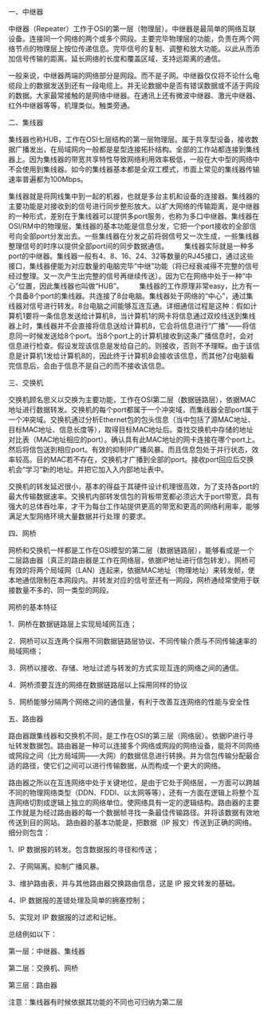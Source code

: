 一、中继器

​    中继器（Repeater）工作于OSI的第一层（物理层）。中继器是最简单的网络互联设备。连接同一个网络的两个或多个网段。主要完毕物理层的功能，负责在两个网络节点的物理层上按位传递信息。完毕信号的复制、调整和放大功能。以此从而添加信号传输的距离。延长网络的长度和覆盖区域，支持远距离的通信。

一般来说，中继器两端的网络部分是网段。而不是子网。中继器仅仅将不论什么电缆段上的数据发送到还有一段电缆上。并无论数据中是否有错误数据或不适于网段的数据。大家最常接触的是网络中继器。在通讯上还有微波中继器、激光中继器、红外中继器等等，机理类似。触类旁通。

二、集线器

​    集线器也称HUB，工作在OSI七层结构的第一层物理层。属于共享型设备，接收数据广播发出，在局域网内一般都是星型连接拓扑结构。全部的工作站都连接到集线器上。因为集线器的带宽共享特性导致网络利用效率极低，一般在大中型的网络中不会使用到集线器。如今的集线器基本都是全双工模式，市面上常见的集线器传输速率普遍都为100Mbps。

​    集线器就是将网线集中到一起的机器，也就是多台主机和设备的连接器。集线器的主要功能是对接收到的信号进行同步整形放大。以扩大网络的传输距离，是中继器的一种形式，差别在于集线器可以提供多port服务，也称为多口中继器。集线器在OSI/RM中的物理层。集线器的基本功能是信息分发，它把一个port接收的全部信号向全部port分发出去。一些集线器在分发之前将弱信号又一次生成，一些集线器整理信号的时序以提供全部port间的同步数据通信。
　　集线器实际就是一种多port的中继器。集线器一般有4、8、16、24、32等数量的RJ45接口，通过这些接口，集线器便能为对应数量的电脑完毕“中继”功能（将已经衰减得不完整的信号经过整理。又一次产生出完整的信号再继续传送）。因为它在网络中处于一种“中心”位置，因此集线器也叫做“HUB”。
　　集线器的工作原理非常easy，比方有一个具备8个port的集线器。共连接了8台电脑。集线器处于网络的“中心”，通过集线器对信号进行转发。8台电脑之间能够互连互通。详细通信过程是这种：假如计算机1要将一条信息发送给计算机8，当计算机1的网卡将信息通过双绞线送到集线器上时，集线器并不会直接将信息送给计算机8，它会将信息进行“广播”——将信息同一时候发送给8个port。当8个port上的计算机接收到这条广播信息时，会对信息进行检查。假设发现该信息是发给自己的。则接收，否则不予理睬。由于该信息是计算机1发给计算机8的，因此终于计算机8会接收该信息，而其他7台电脑看完信息后，会由于信息不是自己的而不接收该信息。

三、交换机

​    交换机顾名思义以交换为主要功能，工作在OSI第二层（数据链路层），依据MAC地址进行数据转发。交换机的每个port都属于一个冲突域，而集线器全部port属于一个冲突域。交换机通过分析Ethernet包的包头信息（当中包括了源MAC地址、目标MAC地址、信息长度等），取得目标MAC地址后。查找交换机中存储的地址对比表（MAC地址相应的port）。确认具有此MAC地址的网卡连接在哪个port上。然后将信包送到相应port。有效的抑制IP广播风暴。而且信息包处于并行状态，效率较高。目的MAC若不存在，交换机才广播到全部的port。接收port回应后交换机会“学习”新的地址。并把它加入入内部地址表中。 

​    交换机的转发延迟很小，基本的得益于其硬件设计机理很高效，为了支持各port的最大传输数据速率。交换机内部转发信包的背板带宽都必须远大于port带宽，具有强大的总体吞吐率，才干为每台工作站提供更高的带宽和更高的网络利用率，能够满足大型网络环境大量数据并行处理 的要求。

四、网桥

网桥和交换机一样都是工作在OSI模型的第二层（数据链路层），能够看成是一个二层路由器（真正的路由器是工作在网络层，依据IP地址进行信包转发）。网桥可有效的将两个局域网（LAN）连起来，依据MAC地址（物理地址）来转发帧，使本地通信限制在本网段内。并转发对应的信号至还有一网段，网桥通经常使用于联接数量不多的、同一类型的网段。

网桥的基本特征

1．网桥在数据链路层上实现局域网互连；

2．网桥可以互连两个採用不同数据链路层协议、不同传输介质与不同传输速率的局域网络；

3．网桥以接收、存储、地址过滤与转发的方式实现互连的网络之间的通信。

4．网桥须要互连的网络在数据链路层以上採用同样的协议

5．网桥能够分隔两个网络之间的通信量，有利于改善互连网络的性能与安全性

五、路由器

​    路由器跟集线器和交换机不同，是工作在OSI的第三层（网络层）。依据IP进行寻址转发数据包。路由器是一种可以连接多个网络或网段的网络设备，能将不同网络或网段之间（比方局域网——大网）的数据信息进行转换。并为信包传输分配最合适的路径，使它们之间可以进行传输数据，从而构成一个更大的网络。

​    路由器之所以在互连网络中处于关键地位，是由于它处于网络层，一方面可以跨越不同的物理网络类型（DDN、FDDI、以太网等等），还有一方面在逻辑上将整个互连网络切割成逻辑上独立的网络单位。使网络具有一定的逻辑结构。路由器的主要工作就是为经过路由器的每一个数据帧寻找一条最佳传输路径。并将该数据有效地传送到目的网站。 路由器的基本功能是，把数据（IP 报文）传送到正确的网络。细分则包含：

1、IP 数据报的转发。包含数据报的寻径和传送；

2、子网隔离。抑制广播风暴。

3、维护路由表，并与其他路由器交换路由信息，这是 IP 报文转发的基础。

4、IP 数据报的差错处理及简单的拥塞控制；

5、实现对 IP 数据报的过滤和记帐。

总结例如以下：

第一层：中继器、集线器

第二层：交换机、网桥

第三层：路由器

注意：集线器有时候依据其功能的不同也可归纳为第二层